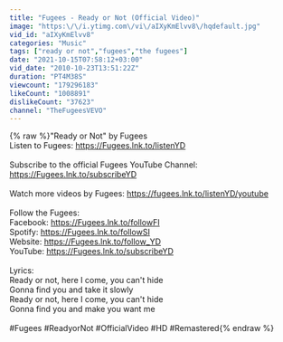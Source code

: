 ```yaml
---
title: "Fugees - Ready or Not (Official Video)"
image: "https:\/\/i.ytimg.com\/vi\/aIXyKmElvv8\/hqdefault.jpg"
vid_id: "aIXyKmElvv8"
categories: "Music"
tags: ["ready or not","fugees","the fugees"]
date: "2021-10-15T07:58:12+03:00"
vid_date: "2010-10-23T13:51:22Z"
duration: "PT4M38S"
viewcount: "179296183"
likeCount: "1008891"
dislikeCount: "37623"
channel: "TheFugeesVEVO"
---
```

{% raw %}&quot;Ready or Not&quot; by Fugees<br />Listen to Fugees: <a rel="nofollow" target="blank" href="https://Fugees.lnk.to/listenYD">https://Fugees.lnk.to/listenYD</a><br /><br />Subscribe to the official Fugees YouTube Channel: <a rel="nofollow" target="blank" href="https://Fugees.lnk.to/subscribeYD">https://Fugees.lnk.to/subscribeYD</a><br /><br />Watch more videos by Fugees: <a rel="nofollow" target="blank" href="https://fugees.lnk.to/listenYD/youtube">https://fugees.lnk.to/listenYD/youtube</a><br /><br />Follow the Fugees:<br />Facebook: <a rel="nofollow" target="blank" href="https://Fugees.lnk.to/followFI">https://Fugees.lnk.to/followFI</a><br />Spotify: <a rel="nofollow" target="blank" href="https://Fugees.lnk.to/followSI">https://Fugees.lnk.to/followSI</a><br />Website: <a rel="nofollow" target="blank" href="https://Fugees.lnk.to/follow_YD">https://Fugees.lnk.to/follow_YD</a><br />YouTube: <a rel="nofollow" target="blank" href="https://Fugees.lnk.to/subscribeYD">https://Fugees.lnk.to/subscribeYD</a><br /><br />Lyrics:<br />Ready or not, here I come, you can't hide<br />Gonna find you and take it slowly<br />Ready or not, here I come, you can't hide<br />Gonna find you and make you want me<br /><br />#Fugees #ReadyorNot #OfficialVideo #HD #Remastered{% endraw %}
